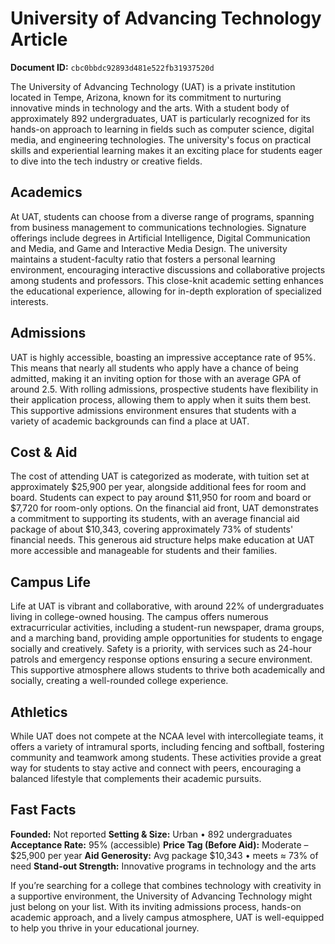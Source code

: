 # University of Advancing Technology Article

**Document ID:** `cbc0bbdc92893d481e522fb31937520d`

The University of Advancing Technology (UAT) is a private institution located in Tempe, Arizona, known for its commitment to nurturing innovative minds in technology and the arts. With a student body of approximately 892 undergraduates, UAT is particularly recognized for its hands-on approach to learning in fields such as computer science, digital media, and engineering technologies. The university's focus on practical skills and experiential learning makes it an exciting place for students eager to dive into the tech industry or creative fields.

## Academics

At UAT, students can choose from a diverse range of programs, spanning from business management to communications technologies. Signature offerings include degrees in Artificial Intelligence, Digital Communication and Media, and Game and Interactive Media Design. The university maintains a student-faculty ratio that fosters a personal learning environment, encouraging interactive discussions and collaborative projects among students and professors. This close-knit academic setting enhances the educational experience, allowing for in-depth exploration of specialized interests.

## Admissions

UAT is highly accessible, boasting an impressive acceptance rate of 95%. This means that nearly all students who apply have a chance of being admitted, making it an inviting option for those with an average GPA of around 2.5. With rolling admissions, prospective students have flexibility in their application process, allowing them to apply when it suits them best. This supportive admissions environment ensures that students with a variety of academic backgrounds can find a place at UAT.

## Cost & Aid

The cost of attending UAT is categorized as moderate, with tuition set at approximately $25,900 per year, alongside additional fees for room and board. Students can expect to pay around $11,950 for room and board or $7,720 for room-only options. On the financial aid front, UAT demonstrates a commitment to supporting its students, with an average financial aid package of about $10,343, covering approximately 73% of students' financial needs. This generous aid structure helps make education at UAT more accessible and manageable for students and their families.

## Campus Life

Life at UAT is vibrant and collaborative, with around 22% of undergraduates living in college-owned housing. The campus offers numerous extracurricular activities, including a student-run newspaper, drama groups, and a marching band, providing ample opportunities for students to engage socially and creatively. Safety is a priority, with services such as 24-hour patrols and emergency response options ensuring a secure environment. This supportive atmosphere allows students to thrive both academically and socially, creating a well-rounded college experience.

## Athletics

While UAT does not compete at the NCAA level with intercollegiate teams, it offers a variety of intramural sports, including fencing and softball, fostering community and teamwork among students. These activities provide a great way for students to stay active and connect with peers, encouraging a balanced lifestyle that complements their academic pursuits.

## Fast Facts
**Founded:** Not reported
**Setting & Size:** Urban • 892 undergraduates
**Acceptance Rate:** 95% (accessible)
**Price Tag (Before Aid):** Moderate – $25,900 per year
**Aid Generosity:** Avg package $10,343 • meets ≈ 73% of need
**Stand-out Strength:** Innovative programs in technology and the arts

If you’re searching for a college that combines technology with creativity in a supportive environment, the University of Advancing Technology might just belong on your list. With its inviting admissions process, hands-on academic approach, and a lively campus atmosphere, UAT is well-equipped to help you thrive in your educational journey.
